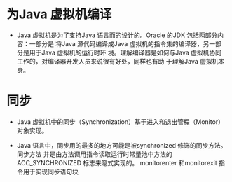 # 为Java 虚拟机编译
* Java 虚拟机是为了支持Java 语言而的设计的。Oracle 的JDK 包括两部分内容：一部分是
将Java 源代码编译成Java 虚拟机的指令集的编译器，另一部分是用于Java 虚拟机的运行时环
境。理解编译器是如何与Java 虚拟机协同工作的，对编译器开发人员来说很有好处，同样也有助
于理解Java 虚拟机本身。





# 同步
* Java 虚拟机中的同步（Synchronization）基于进入和退出管程（Monitor）对象实现。

* Java 语言中，同步用的最多的地方可能是被synchronized 修饰的同步方法。同步方法
并是由方法调用指令读取运行时常量池中方法的ACC_SYNCHRONIZED 标志来隐式实现的。
monitorenter 和monitorexit 指令用于实现同步语句块